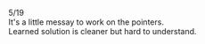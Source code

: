 5/19\
It's a little messay to work on the pointers.\
Learned solution is cleaner but hard to understand.
